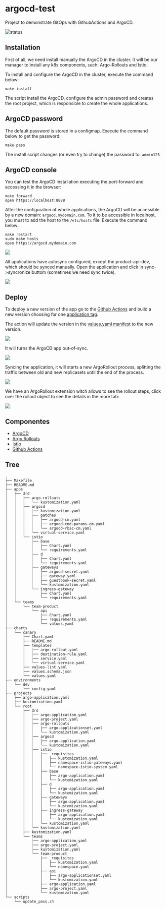 # argocd-test

Project to demonstrate GitOps with GithubActions and ArgoCD.

<img src="https://argocd.mydomain.com/api/badge?name=3rd" alt="status"/>

## Installation

First of all, we need install manually the ArgoCD in the cluster. It will be our manager to install any k8s components, such: Argo-Rollouts and Istio.

To install and configure the ArgoCD in the cluster, execute the command below:

```shell
make install
```

The script install the ArgoCD, configure the admin password and creates the root project, which is responsible to create the whole applications.

## ArgoCD password

The default password is stored in a configmap. Execute the command below to get the password:

```shell
make pass
```

The install script changes (or even try to change) the password to: `admin123`

## ArgoCD console

You can test the ArgoCD installation executing the port-forward and accessing it in the browser:

```shell
make forward
open https://localhost:8888
```

After the configuration of whole applications, the ArgoCD will be accessible by a new domain: `argocd.mydomain.com`. To it to be accessible in localhost, you must to add the host to the `/etc/hosts` file. Execute the command below:

```shell
make restart
sudo make hosts
open https://argocd.mydomain.com
```

![](docs/argocd.png)

All applications have autosync configured, except the product-api-dev, which should be synced manually. Open the application and click in sync->syncronize buttom (sometimes we need sync twice).

![](docs/product-api-dev.png)

## Deploy

To deploy a new version of the app go to the [Github Actions](https://github.com/dtelaroli/argocd-test/actions/workflows/release.yaml) and build a new version choosing for one [application tag](https://hub.docker.com/r/istio/examples-bookinfo-productpage-v1/tags).

The action will update the version in the [values.yaml manifest](https://github.com/dtelaroli/argocd-test/blob/main/apps/teams/team-product/api/values.yaml) to the new version.

![](docs/github-actions.png)

It will turns the ArgoCD app out-of-sync.

![](docs/out-of-sync.png)

Syncing the application, it will starts a new ArgoRollout process, splitting the traffic between old and new replicasets until the end of the process.

![](docs/canary.png)

We have an ArgoRollout extension witch allows to see the rollout steps, click over the rollout object to see the details in the more tab:

![](docs/more.png)

## Componentes

- [ArgoCD](https://argo-cd.readthedocs.io/en/stable/)
- [Argo Rollouts](https://argoproj.github.io/argo-rollouts/)
- [Istio](https://istio.io)
- [Github Actions](https://github.com/features/actions)

## Tree

```shell
.
├── Makefile
├── README.md
├── apps
│   ├── 3rd
│   │   ├── argo-rollouts
│   │   │   └── kustomization.yaml
│   │   ├── argocd
│   │   │   ├── kustomization.yaml
│   │   │   ├── patches
│   │   │   │   ├── argocd-cm.yaml
│   │   │   │   ├── argocd-cmd-params-cm.yaml
│   │   │   │   └── argocd-rbac-cm.yaml
│   │   │   └── virtual-service.yaml
│   │   └── istio
│   │       ├── base
│   │       │   ├── Chart.yaml
│   │       │   └── requirements.yaml
│   │       ├── d
│   │       │   ├── Chart.yaml
│   │       │   └── requirements.yaml
│   │       ├── gateways
│   │       │   ├── argocd-secret.yaml
│   │       │   ├── gateway.yaml
│   │       │   ├── guestbook-secret.yaml
│   │       │   └── kustomization.yaml
│   │       └── ingress-gateway
│   │           ├── Chart.yaml
│   │           └── requirements.yaml
│   └── teams
│       └── team-product
│           └── api
│               ├── Chart.yaml
│               ├── requirements.yaml
│               └── values.yaml
├── charts
│   └── canary
│       ├── Chart.yaml
│       ├── README.md
│       ├── templates
│       │   ├── argo-rollout.yaml
│       │   ├── destination-rule.yaml
│       │   ├── service.yaml
│       │   └── virtual-service.yaml
│       ├── values-lint.yaml
│       ├── values.schema.json
│       └── values.yaml
├── environments
│   └── dev
│       └── config.yaml
├── projects
│   ├── argo-application.yaml
│   ├── kustomization.yaml
│   └── root
│       ├── 3rd
│       │   ├── argo-application.yaml
│       │   ├── argo-project.yaml
│       │   ├── argo-rollouts
│       │   │   ├── argo-applicationset.yaml
│       │   │   └── kustomization.yaml
│       │   ├── argocd
│       │   │   ├── argo-application.yaml
│       │   │   └── kustomization.yaml
│       │   ├── istio
│       │   │   ├── _requisites
│       │   │   │   ├── kustomization.yaml
│       │   │   │   ├── namespace-istio-gateways.yaml
│       │   │   │   └── namespace-istio-system.yaml
│       │   │   ├── base
│       │   │   │   ├── argo-application.yaml
│       │   │   │   └── kustomization.yaml
│       │   │   ├── d
│       │   │   │   ├── argo-application.yaml
│       │   │   │   └── kustomization.yaml
│       │   │   ├── gateways
│       │   │   │   ├── argo-application.yaml
│       │   │   │   └── kustomization.yaml
│       │   │   ├── ingress-gateway
│       │   │   │   ├── argo-application.yaml
│       │   │   │   └── kustomization.yaml
│       │   │   └── kustomization.yaml
│       │   └── kustomization.yaml
│       ├── kustomization.yaml
│       └── teams
│           ├── argo-application.yaml
│           ├── argo-project.yaml
│           ├── kustomization.yaml
│           └── team-product
│               ├── _requisites
│               │   ├── kustomization.yaml
│               │   └── namespace.yaml
│               ├── api
│               │   ├── argo-applicationset.yaml
│               │   └── kustomization.yaml
│               ├── argo-application.yaml
│               ├── argo-project.yaml
│               └── kustomization.yaml
└── scripts
    └── update_pass.sh
```

## 